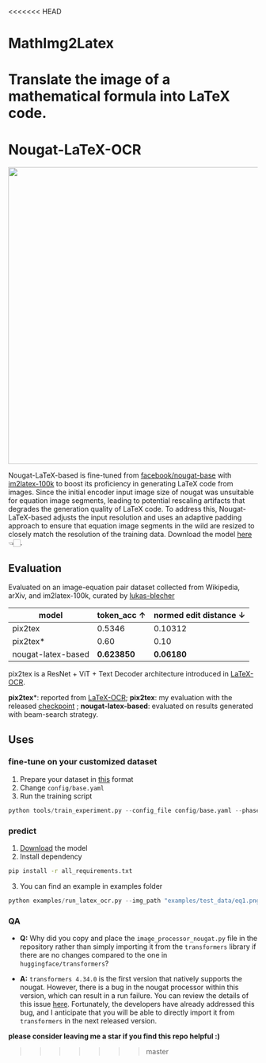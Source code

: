 <<<<<<< HEAD
# MathImg2Latex
Translate the image of a mathematical formula into LaTeX code.
=======
# Nougat-LaTeX-OCR

<img src="./asset/img2latex.jpeg" width="600">

Nougat-LaTeX-based is fine-tuned from [facebook/nougat-base](https://huggingface.co/facebook/nougat-base) with [im2latex-100k](https://zenodo.org/record/56198#.V2px0jXT6eA) to boost its proficiency in generating LaTeX code from images. 
Since the initial encoder input image size of nougat was unsuitable for equation image segments, leading to potential rescaling artifacts that degrades the generation quality of LaTeX code. To address this, Nougat-LaTeX-based adjusts the input resolution and uses an adaptive padding approach to ensure that equation image segments in the wild are resized to closely match the resolution of the training data.
Download the model [here](https://huggingface.co/Norm/nougat-latex-base) 👈🏻.


## Evaluation
Evaluated on an image-equation pair dataset collected from Wikipedia, arXiv, and im2latex-100k, curated by [lukas-blecher](https://github.com/lukas-blecher/LaTeX-OCR#data)

|model| token_acc ↑ | normed edit distance ↓ |
| --- | --- | --- |
|pix2tex| 0.5346 | 0.10312
|pix2tex*|0.60|0.10|
|nougat-latex-based| **0.623850** | **0.06180** |

pix2tex is a ResNet + ViT + Text Decoder architecture introduced in [LaTeX-OCR](https://github.com/lukas-blecher/LaTeX-OCR).

**pix2tex***: reported from [LaTeX-OCR](https://github.com/lukas-blecher/LaTeX-OCR);  **pix2tex**: my evaluation with the released [checkpoint](https://github.com/lukas-blecher/LaTeX-OCR/releases/tag/v0.0.1) ; **nougat-latex-based**: evaluated on results generated with beam-search strategy. 

## Uses
### fine-tune on your customized dataset
1. Prepare your dataset in [this](https://drive.google.com/drive/folders/13CA4vAmOmD_I_dSbvLp-Lf0s6KiaNfuO) format
2. Change ``config/base.yaml``
3. Run the training script
```python
python tools/train_experiment.py --config_file config/base.yaml --phase 'train'
```

### predict
1. [Download](https://huggingface.co/Norm/nougat-latex-base) the model
2. Install dependency
```bash
pip install -r all_requirements.txt
```
3. You can find an example in examples folder
```python
python examples/run_latex_ocr.py --img_path "examples/test_data/eq1.png"
```

### QA
- **Q:** Why did you copy and place the `image_processor_nougat.py` file in the repository rather than simply importing it from the `transformers` library if there are no changes compared to the one in `huggingface/transformers`?

- **A:** `transformers 4.34.0` is the first version that natively supports the nougat. However, there is a bug in the nougat processor within this version, which can result in a run failure. You can review the details of this issue [here](https://github.com/huggingface/transformers/issues/26597). Fortunately, the developers have already addressed this bug, and I anticipate that you will be able to directly import it from `transformers` in the next released version.

**please consider leaving me a star if you find this repo helpful :)**
>>>>>>> master
